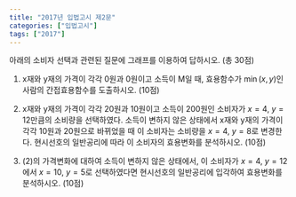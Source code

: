 ```yaml
---
title: "2017년 입법고시 제2문"
categories: ["입법고시"]
tags: ["2017"]
---
```


아래의 소비자 선택과 관련된 질문에 그래프를 이용하여 답하시오. (총 30점)

1) x재와 y재의 가격이 각각 0원과 0원이고 소득이 M일 때, 효용함수가 $\min(x, y)$인 사람의 간접효용함수를 도출하시오. (10점)

2) x재와 y재의 가격이 각각 20원과 10원이고 소득이 200원인 소비자가 $x=4$, $y=12$만큼의 소비량을 선택하였다. 소득이 변하지 않은 상태에서 x재와 y재의 가격이 각각 10원과 20원으로 바뀌었을 때 이 소비자는 소비량을 $x=4$, $y=8$로 변경한다. 현시선호의 일반공리에 따라 이 소비자의 효용변화를 분석하시오. (10점)

3) (2)의 가격변화에 대하여 소득이 변하지 않은 상태에서, 이 소비자가 $x=4$, $y=12$에서 $x=10$, $y=5$로 선택하였다면 현시선호의 일반공리에 입각하여 효용변화를 분석하시오. (10점)
